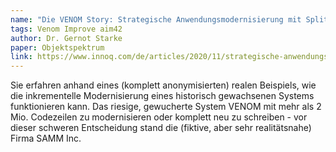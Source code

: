```yaml
---
name: "Die VENOM Story: Strategische Anwendungsmodernisierung mit Split+Extract-Strategien"
tags: Venom Improve aim42
author: Dr. Gernot Starke
paper: Objektspektrum
link: https://www.innoq.com/de/articles/2020/11/strategische-anwendungsmodernisierung-mit-split-extract-strategien/
---
```

Sie erfahren anhand eines (komplett anonymisierten) realen Beispiels, wie die inkrementelle Modernisierung
eines historisch gewachsenen Systems funktionieren kann. Das riesige, gewucherte System VENOM mit mehr als
2 Mio. Codezeilen zu modernisieren oder komplett neu zu schreiben - vor dieser schweren Entscheidung stand 
die (fiktive, aber sehr realitätsnahe) Firma SAMM Inc.